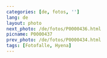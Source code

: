 ```yaml
---
categories: [de, fotos, '']
lang: de
layout: photo
next_photo: /de/fotos/P0000436.html
picname: P0000437
prev_photo: /de/fotos/P0000434.html
tags: [Fotofalle, Hyena]
---
```

